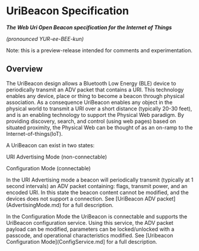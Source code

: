 # UriBeacon Specification

***The Web Uri Open Beacon specification for the Internet of Things***

*(pronounced YUR-ee-BEE-kun)*

Note: this is a preview-release intended for comments and experimentation.

## Overview

The UriBeacon design allows a Bluetooth Low Energy (BLE) device to periodically transmit an ADV packet that contains a URI.  This technology enables any device, place or thing to become a beacon through physical association. As a consequence UriBeacon enables any object in the physical world to transmit a URI over a short distance (typically 20-30 feet), and is an enabling technology to support the Physical Web paradigm. By providing discovery, search, and control (using web pages) based on situated proximity, the Physical Web can be thought of as an on-ramp to the Internet-of-things(IoT).

A UriBeacon can exist in two states:

URI Advertising Mode (non-connectable)

Configuration Mode (connectable)

In the URI Advertising mode a beacon will periodically transmit (typically at 1 second intervals) an ADV packet containing: flags, transmit power, and an encoded URI. In this state the beacon content cannot be modified, and the devices does not support a connection. See [UriBeacon ADV packet] (AdvertisingMode.md) for a full description.

In the Configuration Mode the UriBeacon is connectable and supports the UriBeacon configuration service. Using this service, the ADV packet payload can be modified, parameters can be locked/unlocked with a passcode, and operational characteristics modified.  See [Uribeacon Configuration Mode](ConfigService.md] for a full description.
